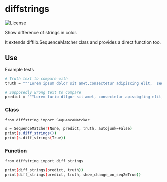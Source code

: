 # diffstrings

![License](https://img.shields.io/github/license/Uguudei/diffstrings)

Show difference of strings in color.

It extends difflib.SequenceMatcher class and provides a direct function too.

## Use

Example tests

```bash
# Truth text to compare with
truth = """Lorem ipsum dolor sit amet,consectetur adipiscing elit,  sed do eiusmod tempor incididunt ut labore et dolore magna aliqua. Ut enim ad minim veniam, quis nostrud exercitation ullamco laboris nisi ut aliquip ex ea commodo consequat. Duis aute irure dolor in reprehenderit in voluptate velit esse cillum dolore eu fugiat nulla pariatur. Excepteur sint occaecat cupidatat non proident, sunt in culpa qui officia deserunt mollit anim id est laborum.f"""

# Supposedly wrong text to compare
predict = """Lorem furio dlfgor sit amet, consectetur apiscbgfing elit, sed do eiusmod tempor inciddfbunt ut labore et ddslore magna aliqua. Ut enim ad minim veniam, quis nostrud exercsfsation ullamco laboris assi ut aliquip ex ea commodo consequat. Duis aute irure dolor in reprehenderit in volbcvbte velit esse cilldm doldsre eu fugiat nulla pafdgatur. Excepteur sint occaecat cupidatat non pident, sunt in culpa qui asafficia desert mollit anim id est lfdgarum."""
```

### Class

```bash
from diffstring import SequenceMatcher

s = SequenceMatcher(None, predict, truth, autojunk=False)
print(s.diff_strings())
print(s.diff_strings(True))
```

### Function

```bash
from diffstring import diff_strings

print(diff_strings(predict, truth))
print(diff_strings(predict, truth, show_change_on_seq2=True))
```

